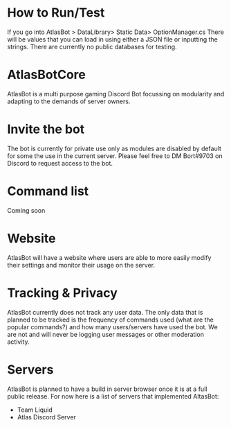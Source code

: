 # How to Run/Test
If you go into AtlasBot > DataLibrary> Static Data> OptionManager.cs
There will be values that you can load in using either a JSON file or inputting the strings. There are currently no public databases for testing.

# AtlasBotCore
AtlasBot is a multi purpose gaming Discord Bot focussing on modularity and adapting to the demands of server owners.

# Invite the bot
The bot is currently for private use only as modules are disabled by default for some the use in the current server. Please feel free to DM Bort#9703 on Discord to request access to the bot.

# Command list
Coming soon

# Website
AtlasBot will have a website where users are able to more easily modify their settings and monitor their usage on the server.

# Tracking & Privacy
AtlasBot currently does not track any user data. The only data that is planned to be tracked is the frequency of commands used (what are the popular commands?) and how many users/servers have used the bot.
We are not and will never be logging user messages or other moderation activity.

# Servers
AtlasBot is planned to have a build in server browser once it is at a full public release. For now here is a list of servers that implemented AltasBot:
- Team Liquid
- Atlas Discord Server
